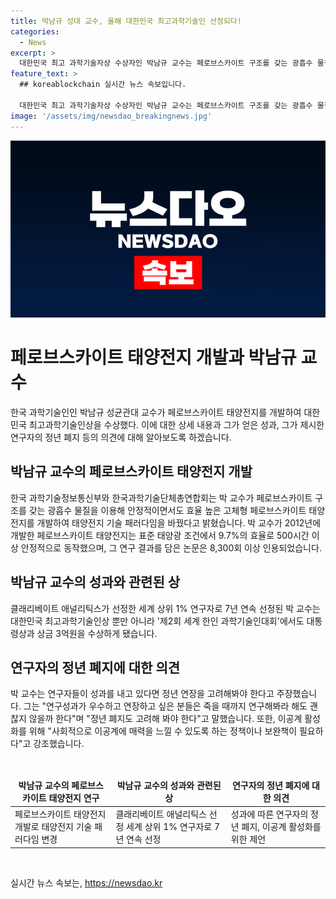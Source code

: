 ```yaml
---
title: 박남규 성대 교수, 올해 대한민국 최고과학기술인 선정되다!
categories:
  - News
excerpt: >
  대한민국 최고 과학기술자상 수상자인 박남규 교수는 페로브스카이트 구조를 갖는 광흡수 물질을 활용해 안정적이고 효율적인 고체형 태양전지를 개발한 성과를 인정받았다. 이로써 태양광 산업에 기여하며, 박 교수는 10일에 대통령상과 상금 3억원을 받게 된다. 박 교수는 페로브스카이트 태양전지의 상용화와 효율 향상을 위한 노력을 앞세워 기후변화 대응을 위한 연구를 계속할 것을 밝혔으며, 과학자들의 연구 성과에 대한 정년 폐지를 고려해야 한다는 주장도 전했다.
feature_text: >
  ## koreablockchain 실시간 뉴스 속보입니다.

  대한민국 최고 과학기술자상 수상자인 박남규 교수는 페로브스카이트 구조를 갖는 광흡수 물질을 활용해 안정적이고 효율적인 고체형 태양전지를 개발한 성과를 인정받았다. 이로써 태양광 산업에 기여하며, 박 교수는 10일에 대통령상과 상금 3억원을 받게 된다. 박 교수는 페로브스카이트 태양전지의 상용화와 효율 향상을 위한 노력을 앞세워 기후변화 대응을 위한 연구를 계속할 것을 밝혔으며, 과학자들의 연구 성과에 대한 정년 폐지를 고려해야 한다는 주장도 전했다.
image: '/assets/img/newsdao_breakingnews.jpg'
---
```


<p><img src="/assets/img/newsdao_breakingnews.jpg" alt="koreablockchain 속보" /></p>

<h1 data-ke-size="size26"><b>페로브스카이트 태양전지 개발과 박남규 교수</b></h1>

<p data-ke-size="size16"></p>

<p>한국 과학기술인인 박남규 성균관대 교수가 페로브스카이트 태양전지를 개발하여 대한민국 최고과학기술인상을 수상했다. 이에 대한 상세 내용과 그가 얻은 성과, 그가 제시한 연구자의 정년 폐지 등의 의견에 대해 알아보도록 하겠습니다.</p>

<h2 data-ke-size="size24"><b>박남규 교수의 페로브스카이트 태양전지 개발</b></h2>

<p>한국 과학기술정보통신부와 한국과학기술단체총연합회는 박 교수가 페로브스카이트 구조를 갖는 광흡수 물질을 이용해 안정적이면서도 효율 높은 고체형 페로브스카이트 태양전지를 개발하여 태양전지 기술 패러다임을 바꿨다고 밝혔습니다. 박 교수가 2012년에 개발한 페로브스카이트 태양전지는 표준 태양광 조건에서 9.7%의 효율로 500시간 이상 안정적으로 동작했으며, 그 연구 결과를 담은 논문은 8,300회 이상 인용되었습니다.</p>

<h2 data-ke-size="size24"><b>박남규 교수의 성과와 관련된 상</b></h2>

<p>클래리베이트 애널리틱스가 선정한 세계 상위 1% 연구자로 7년 연속 선정된 박 교수는 대한민국 최고과학기술인상 뿐만 아니라 '제2회 세계 한인 과학기술인대회'에서도 대통령상과 상금 3억원을 수상하게 됐습니다.</p>

<h2 data-ke-size="size24"><b>연구자의 정년 폐지에 대한 의견</b></h2>

<p>박 교수는 연구자들이 성과를 내고 있다면 정년 연장을 고려해봐야 한다고 주장했습니다. 그는 "연구성과가 우수하고 연장하고 싶은 분들은 죽을 때까지 연구해봐라 해도 괜찮지 않을까 한다"며 "정년 폐지도 고려해 봐야 한다"고 말했습니다. 또한, 이공계 활성화를 위해 "사회적으로 이공계에 매력을 느낄 수 있도록 하는 정책이나 보완책이 필요하다"고 강조했습니다.</p>

<p data-ke-size="size16">&nbsp;</p>

<table>
<thead>
<tr>
<td style="text-align: center; height: 17px;"><b>박남규 교수의 페로브스카이트 태양전지 연구</b></td>
<td style="text-align: center; height: 17px;"><b>박남규 교수의 성과와 관련된 상</b></td>
<td style="text-align: center; height: 17px;"><b>연구자의 정년 폐지에 대한 의견</b></td>
</tr>
</thead>
<tbody>
<tr>
<td style="text-align: left;">페로브스카이트 태양전지 개발로 태양전지 기술 패러다임 변경</td>
<td style="text-align: left;">클래리베이트 애널리틱스 선정 세계 상위 1% 연구자로 7년 연속 선정</td>
<td style="text-align: left;">성과에 따른 연구자의 정년 폐지, 이공계 활성화를 위한 제언</td>
</tr>
</tbody>
</table>

<p data-ke-size="size16">&nbsp;</p>
실시간 뉴스 속보는, <a href="https://newsdao.kr" rel="dofollow">https://newsdao.kr</a>


